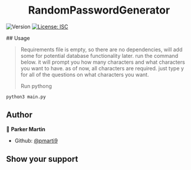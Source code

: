 <h1 align="center">RandomPasswordGenerator</h1>
<p>
  <img alt="Version" src="https://img.shields.io/badge/version-1.0-blue.svg?cacheSeconds=2592000" />
  <a href="#" target="_blank">
    <img alt="License: ISC" src="https://img.shields.io/badge/License-ISC-yellow.svg" />
  </a>
</p>
## Usage

> Requirements file is empty, so there are no dependencies, will add some for potential database functionality later. run the command below. it will prompt you how many characters and what characters you want to have. as of now, all characters are required. just type y for all of the questions on what characters you want.
> 
> Run pythong

```shell
python3 main.py
```


## Author

👤 **Parker Martin**

* Github: [@pmarti9](https://github.com/pmarti9)

## Show your support